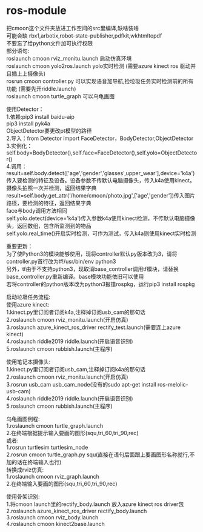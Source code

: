 # ros-module
把cmoon这个文件夹放进工作空间的src里编译,缺啥装啥  
可能会缺 rbx1,arbotix,robot-state-publisher,pdfkit,wkhtmltopdf  
不要忘了给python文件加可执行权限  
部分语句:  
roslaunch cmoon rviz_monitu.launch 启动仿真环境  
roslaunch cmoon  yolo2ros.launch yolo实时检测 (需要azure kinect ros 驱动并且插上上摄像头)  
rosrun cmoon controller.py 可以实现语音加导航,捡垃圾任务实时检测前的所有功能  (需要先开riddle.launch)  
roslaunch cmoon turtle_graph 可以乌龟画图  

使用Detector：  
1.依赖:pip3 install baidu-aip  
 pip3 install pyk4a  
 ObjectDetector要更改pt模型的路径  
2.导入：from Detector import FaceDetector，BodyDetector,ObjectDetector  
3.实例化：self.body=BodyDetector(),self.face=FaceDetector(),self.yolo=ObjectDetector()  
4.调用：result=self.body.detect(['age','gender','glasses',upper_wear'],device='k4a')传入要检测的特征及设备。设备参数不传默认电脑摄像头，传入k4a使用kinect。摄像头拍照一次并检测，返回结果字典  
result=self.body.get_attr('/home/cmoon/photo.jpg',['age','gender'])传入图片路径，要检测的特征，返回结果字典  
face与body调用方法相同  
self.yolo.detect(device='k4a')传入参数k4a使用kinect检测，不传默认电脑摄像头，返回数组，包含所监测到的物品  
self.yolo.real_time()开启实时检测，可作为测试，传入k4a则使用kinect实时检测  
  
重要更新：  
为了使Python3的模块能够使用，现将controller默认py版本改为3，请将controller.py首行改为#!/usr/bin/env python3  
另外，tf由于不支持python3，现取消base_controller调用tf模块，请替换base_controller.py重新编译。base模块功能依旧可以使用  
若将controller的python版本改为python3报错rospkg，运行pip3 install rospkg  

  
启动垃圾任务流程:  
使用azure kinect:  
1.kinect.py里订阅者订阅k4a,注释掉订阅usb_cam的那句话    
2.roslaunch cmoon rviz_monitu.launch(开启仿真)  
3.roslaunch azure_kinect_ros_driver rectify_test.launch(需要连上azure kinect)  
4.roslaunch riddle2019 riddle.launch(开启语音识别)  
5.roslaunch cmoon rubbish.launch(主程序)  
  
使用笔记本摄像头:  
1.kinect.py里订阅者订阅usb_cam,注释掉订阅k4a的那句话    
2.roslaunch cmoon rviz_monitu.launch(开启仿真)  
3.rosrun usb_cam usb_cam_node(没有的sudo apt-get install ros-melolic-usb-cam)  
4.roslaunch riddle2019 riddle.launch(开启语音识别)  
5.roslaunch cmoon rubbish.launch(主程序)  

乌龟画图例程:   
1.roslaunch cmoon turtle_graph.launch  
2.在终端根据提示输入要画的图形(squ,tri_60,tri_90,rec)  
或者:  
1.rosrun turtlesim turtlesim_node  
2.rosrun cmoon turtle_graph.py squ(直接在语句后面跟上要画图形名称就行,不加的话在终端输入也行)  
转换成rviz仿真:  
1.roslaunch cmoon rviz_graph.launch  
2.在终端输入要画的图形(squ,tri_60,tri_90,rec)  

使用骨架识别:  
1.将cmoon launch里的rectify_body.launch 放入azure kinect ros driver包  
2.roslaunch azure_kinect_ros_driver rectify_body.launch  
3.roslaunch cmoon rviz_body.launch  
4.roslaunch cmoon kinect2base.launch  


